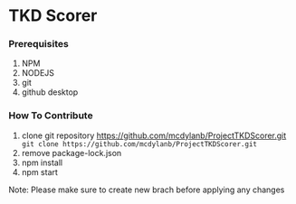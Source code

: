 # TKD Scorer
### Prerequisites
1. NPM
2. NODEJS
3. git
4. github desktop

### How To Contribute
1. clone git repository https://github.com/mcdylanb/ProjectTKDScorer.git
``` git clone https://github.com/mcdylanb/ProjectTKDScorer.git```
2. remove package-lock.json
3. npm install
4. npm start

Note: Please make sure to create new brach before applying any changes
